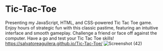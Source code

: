 # Tic-Tac-Toe
Presenting my JavaScript, HTML, and CSS-powered Tic Tac Toe game. Enjoy hours of strategic fun with this classic pastime,
featuring an intuitive interface and smooth gameplay. Challenge a friend or face off against the computer. 
Have a go and test your Tic Tac Toe skills!
https://salvatoreaguilera.github.io/Tic-Tac-Toe/
![Screenshot (42)](https://github.com/SalvatoreAguilera/Tic-Tac-Toe/assets/143650500/f64862a2-62a7-429b-9085-8b4d44c4b1bb)
